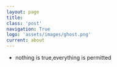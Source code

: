 ```yaml
---
layout: page
title:  
class: 'post'
navigation: True
logo: 'assets/images/ghost.png'
current: about
---
```



- nothing is true,everything is permitted



















